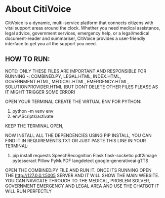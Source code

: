# About CitiVoice

CitiVoice is a dynamic, multi-service platform that connects citizens with vital support areas around the clock. Whether you need medical assistance, legal advice, government services, emergency help, or a legal/medical document-reader and summariser, CitiVoice provides a user-friendly interface to get you all the support you need.


<h2>HOW TO RUN:</h2>

NOTE: ONLY THESE FILES ARE IMPORTANT AND RESPONSIBLE FOR RUNNING -: COMBINED.PY, LEGAL.HTML, INDEX.HTML, GOVERNMENT.HTML, MEDICAL.HTML, EMERGENCY.HTML, SOLUTIONPROVIDER.HTML
(BUT DONT DELETE OTHER FILES PLEASE AS IT MIGHT TRIGGER SOME ERROR)

OPEN YOUR TERMINAL
CREATE THE VIRTUAL ENV FOR PYTHON:
1) python -m venv env
2) env\Scripts\activate

KEEP THE TERMINAL OPEN,

NOW INSTALL ALL THE DEPENDENCIES USING PIP INSTALL, YOU CAN FIND IT IN REQUIREMENTS.TXT OR JUST PASTE THIS LINE IN YOUR TERMINAL:
1) pip install requests SpeechRecognition Flask flask-socketio pdf2image pytesseract Pillow PyMuPDF langdetect google-generativeai gTTS

OPEN THE COMBINED.PY FILE AND RUN IT. ONCE ITS RUNNING OPEN THE  http://127.0.0.1:5005 SERVER AND IT WILL SHOW THE MAIN WEBSITE.
 YOU CAN NAVIGATE THROUGH TO THE MEDICAL, PROBLEM SOLVER, GOVERNMENT EMERGENCY AND LEGAL AREA AND USE THE CHATBOT IT WILL RUN PERFECTLY
